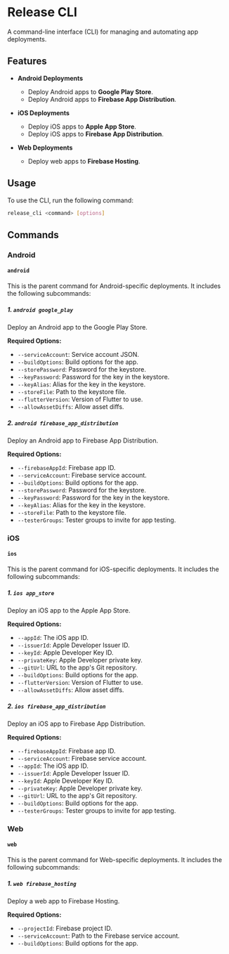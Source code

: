 # Release CLI

A command-line interface (CLI) for managing and automating app deployments.

## Features

- **Android Deployments**
  - Deploy Android apps to **Google Play Store**.
  - Deploy Android apps to **Firebase App Distribution**.

- **iOS Deployments**
  - Deploy iOS apps to **Apple App Store**.
  - Deploy iOS apps to **Firebase App Distribution**.

- **Web Deployments**
  - Deploy web apps to **Firebase Hosting**.

## Usage

To use the CLI, run the following command:

```sh
release_cli <command> [options]
```

## Commands

### Android

#### `android`

This is the parent command for Android-specific deployments. It includes the following subcommands:

##### 1. `android google_play`

Deploy an Android app to the Google Play Store.

**Required Options:**

- `--serviceAccount`: Service account JSON.
- `--buildOptions`: Build options for the app.
- `--storePassword`: Password for the keystore.
- `--keyPassword`: Password for the key in the keystore.
- `--keyAlias`: Alias for the key in the keystore.
- `--storeFile`: Path to the keystore file.
- `--flutterVersion`: Version of Flutter to use.
- `--allowAssetDiffs`: Allow asset diffs.

##### 2. `android firebase_app_distribution`

Deploy an Android app to Firebase App Distribution.

**Required Options:**

- `--firebaseAppId`: Firebase app ID.
- `--serviceAccount`: Firebase service account.
- `--buildOptions`: Build options for the app.
- `--storePassword`: Password for the keystore.
- `--keyPassword`: Password for the key in the keystore.
- `--keyAlias`: Alias for the key in the keystore.
- `--storeFile`: Path to the keystore file.
- `--testerGroups`: Tester groups to invite for app testing.

### iOS

#### `ios`

This is the parent command for iOS-specific deployments. It includes the following subcommands:

##### 1. `ios app_store`

Deploy an iOS app to the Apple App Store.

**Required Options:**

- `--appId`: The iOS app ID.
- `--issuerId`: Apple Developer Issuer ID.
- `--keyId`: Apple Developer Key ID.
- `--privateKey`: Apple Developer private key.
- `--gitUrl`: URL to the app's Git repository.
- `--buildOptions`: Build options for the app.
- `--flutterVersion`: Version of Flutter to use.
- `--allowAssetDiffs`: Allow asset diffs.

##### 2. `ios firebase_app_distribution`

Deploy an iOS app to Firebase App Distribution.

**Required Options:**

- `--firebaseAppId`: Firebase app ID.
- `--serviceAccount`: Firebase service account.
- `--appId`: The iOS app ID.
- `--issuerId`: Apple Developer Issuer ID.
- `--keyId`: Apple Developer Key ID.
- `--privateKey`: Apple Developer private key.
- `--gitUrl`: URL to the app's Git repository.
- `--buildOptions`: Build options for the app.
- `--testerGroups`: Tester groups to invite for app testing.

### Web

#### `web`

This is the parent command for Web-specific deployments. It includes the following subcommands:

##### 1. `web firebase_hosting`

Deploy a web app to Firebase Hosting.

**Required Options:**

- `--projectId`: Firebase project ID.
- `--serviceAccount`: Path to the Firebase service account.
- `--buildOptions`: Build options for the app.
